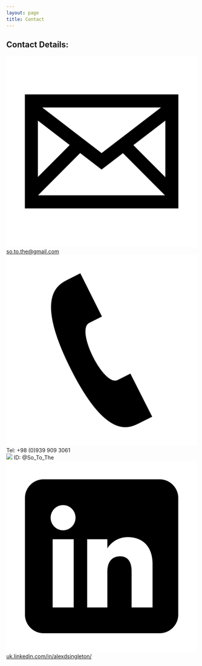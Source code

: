 ```yaml
---
layout: page
title: Contact
---
```



## Contact Details:

<img class="img-icon" src="/public/images/iconmonstr-email-2-icon.svg"> [so.to.the@gmail.com](mailto:so.to.the@gmail.com) <br />
<img class="img-icon" src="/public/images/iconmonstr-phone-icon.svg"> Tel: +98 (0)939 909 3061 <br />
<img class="img-icon" src="/public/images/iconmonstr-telegram-icon.svg"> ID: @So_To_The <br />
<img class="img-icon" src="/public/images/iconmonstr-linkedin-3-icon-black.svg">  [uk.linkedin.com/in/alexdsingleton/](ir.linkedin.com/in/farhad-sotothe-105a50aa) <br />

